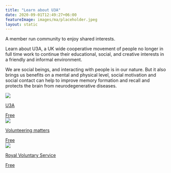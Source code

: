 ```yaml
---
title: "Learn about U3A"
date: 2020-09-01T12:49:27+06:00
featureImage: images/ma/placeholder.jpeg
layout: static
---
```


A member run community to enjoy shared interests.

Learn about U3A, a UK wide cooperative movement of people no longer in full time work to continue their educational, social, and creative interests in a friendly and informal environment.

We are social beings, and interacting with people is in our nature. But it also brings us benefits on a mental and physical level, social motivation and social contact can help to improve memory formation and recall and protects the brain from neurodegenerative diseases.

<a class="ma-link" href="https://www.u3a.org.uk/about"><div class="ma-card ma-card-Community"><div class="ma-icon"><img src ="/images/icon-check.png"/></div><div class="ma-name"><p>U3A</p></div><div class="ma-paid-text"><span>Free</span></div></div></a><a class="ma-link" href="https://volunteeringmatters.org.uk/pillars/older-people/"><div class="ma-card ma-card-Community"><div class="ma-icon"><img src ="/images/icon-check.png"/></div><div class="ma-name"><p>Volunteering matters</p></div><div class="ma-paid-text"><span>Free</span></div></div></a><a class="ma-link" href="https://www.royalvoluntaryservice.org.uk/volunteering/"><div class="ma-card ma-card-Community"><div class="ma-icon"><img src ="/images/icon-check.png"/></div><div class="ma-name"><p>Royal Voluntary Service</p></div><div class="ma-paid-text"><span>Free</span></div></div></a>  

<br/><br/>







